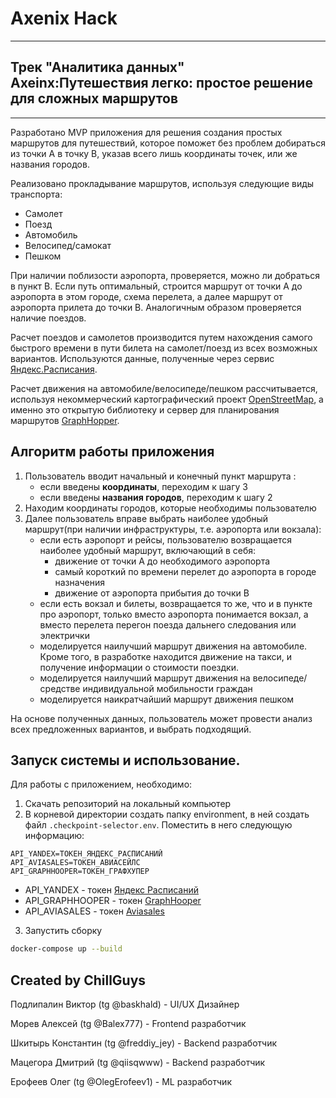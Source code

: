 # Axenix Hack
---
## Трек "Аналитика данных" Axeinx:Путешествия легко: простое решение для сложных маршрутов
---

Разработано MVP приложения для решения создания простых маршрутов для путешествий, которое поможет без проблем добираться из точки А в точку В, указав всего лишь координаты точек, или же названия городов.

Реализовано прокладывание маршрутов, используя следующие виды транспорта:
- Самолет
- Поезд
- Автомобиль
- Велосипед/самокат
- Пешком

При наличии поблизости аэропорта, проверяется, можно ли добраться в пункт B. Если путь оптимальный, строится маршрут от точки А до аэропорта в этом городе, схема перелета, а далее маршрут от аэропорта прилета до точки B.
Аналогичным образом проверяется наличие поездов.

Расчет поездов и самолетов производится путем нахождения самого быстрого времени в пути билета на самолет/поезд из всех возможных вариантов. Используются данные, полученные через сервис [Яндекс.Расписания](https://rasp.yandex.ru).

Расчет движения на автомобиле/велосипеде/пешком рассчитывается, используя некоммерческий картографический проект [OpenStreetMap](https://www.openstreetmap.org/), а именно это открытую библиотеку и сервер для планирования маршрутов [GraphHopper](https://www.graphhopper.com/).

## Алгоритм работы приложения

1. Пользователь вводит начальный и конечный пункт маршрута :
    - если введены **координаты**, переходим к шагу 3
    - если введены **названия городов**, переходим к шагу 2
2. Находим координаты городов, которые необходимы пользователю
3. Далее пользователь вправе выбрать наиболее удобный маршрут(при наличии инфраструктуры, т.е. аэропорта или вокзала):
    - если есть аэропорт и рейсы, пользователю возвращается наиболее удобный маршрут, включающий в себя:
      - движение от точки А до необходимого аэропорта
      - самый короткий по времени перелет до аэропорта в городе назначения
      - движение от аэропорта прибытия до точки B
    - если есть вокзал и билеты, возвращается то же, что и в пункте про аэропорт, только вместо аэропорта понимается вокзал, а вместо перелета перегон поезда дальнего следования или электрички
    - моделируется наилучший маршрут движения на автомобиле. Кроме того, в разработке находится движение на такси, и получение информации о стоимости поездки.
    - моделируется наилучший маршрут движения на велосипеде/средстве индивидуальной мобильности граждан
    - моделируется наикратчайший маршрут движения пешком

На основе полученных данных, пользователь может провести анализ всех предложенных вариантов, и выбрать подходящий.

## Запуск системы и использование.

Для работы с приложением, необходимо:
1. Скачать репозиторий на локальный компьютер
2. В корневой директории создать папку environment, в ней создать файл `.checkpoint-selector.env`. Поместить в него следующую информацию:

```env
API_YANDEX=ТОКЕН_ЯНДЕКС_РАСПИСАНИЙ
API_AVIASALES=ТОКЕН_АВИАСЕЙЛС
API_GRAPHHOOPER=ТОКЕН_ГРАФХУПЕР
```

- API_YANDEX - токен [Яндекс Расписаний](https://rasp.yandex.ru/)
- API_GRAPHHOOPER - токен [GraphHooper](https://www.graphhopper.com/)
- API_AVIASALES - токен [Aviasales](https://aviasales.ru)

3. Запустить сборку
```sh
docker-compose up --build
```

## Created by ChillGuys
Подлипалин Виктор (tg @baskhald) - UI/UX Дизайнер

Морев Алексей (tg @Balex777) - Frontend разработчик

Шкитырь Константин (tg @freddiy_jey) - Backend разработчик

Мацегора Дмитрий (tg @qiisqwww) - Backend разработчик

Ерофеев Олег (tg @OlegErofeev1) - ML разработчик